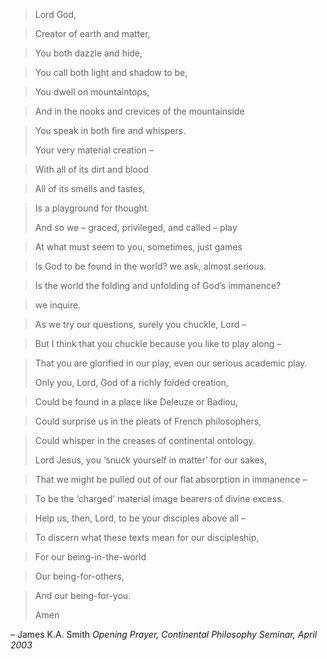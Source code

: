 > Lord God,

> Creator of earth and matter,

> You both dazzle and hide,

> You call both light and shadow to be,

> You dwell on mountaintops,

> And in the nooks and crevices of the mountainside

> You speak in both fire and whispers.
> 
> Your very material creation &#8211;

> With all of its dirt and blood

> All of its smells and tastes,

> Is a playground for thought.
> 
> And so we &#8211; graced, privileged, and called &#8211; play

> At what must seem to you, sometimes, just games

> Is God to be found in the world? we ask, almost serious.

> Is the world the folding and unfolding of God&#8217;s immanence?

> we inquire.

> As we try our questions, surely you chuckle, Lord &#8211;

> But I think that you chuckle because you like to play along &#8211;

> That you are glorified in our play, even our serious academic play.
> 
> Only you, Lord, God of a richly folded creation,

> Could be found in a place like Deleuze or Badiou,

> Could surprise us in the pleats of French philosophers,

> Could whisper in the creases of continental ontology.
> 
> Lord Jesus, you &#8216;snuck yourself in matter&#8217; for our sakes,

> That we might be pulled out of our flat absorption in immanence &#8211;

> To be the &#8216;charged&#8217; material image bearers of divine excess.

> Help us, then, Lord, to be your disciples above all &#8211;

> To discern what these texts mean for our discipleship,

> For our being-in-the-world

> Our being-for-others,

> And our being-for-you.
> 
> Amen

&#8211; James K.A. Smith _Opening Prayer, Continental Philosophy Seminar, April 2003_